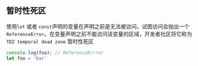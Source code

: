 
## 暂时性死区
使用`let` 或者 `const`声明的变量在声明之前是无法被访问，试图访问会抛出一个`ReferenceError`。在变量声明之前不能访问该变量的区域，开发者社区将它称为`TDZ temporal dead zone` 暂时性死区

```js
console.log(foo); // ReferenceErrror
let foo = 'bar'
```